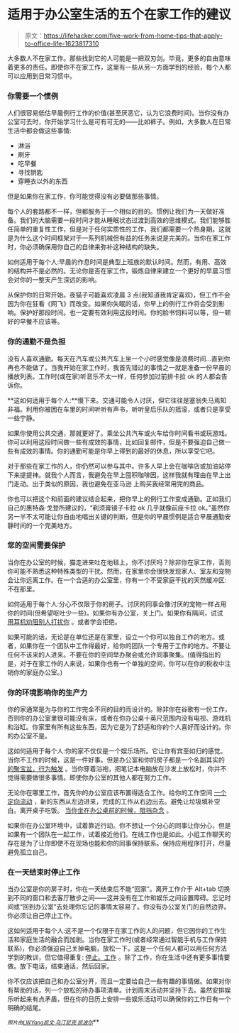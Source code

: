 # 适用于办公室生活的五个在家工作的建议

> 原文：<https://lifehacker.com/five-work-from-home-tips-that-apply-to-office-life-1623817310>

大多数人不在家工作。那些找到它的人可能是一把双刃剑。毕竟，更多的自由意味着更多的责任。即使你不在家工作，这里有一些从另一方面学到的经验，每个人都可以应用到日常习惯中。



### 你需要一个惯例

人们很容易低估早晨例行工作的价值(甚至厌恶它，认为它浪费时间)。当你没有办公室可去时，你开始学习什么是可有可无的——比如裤子。例如，大多数人在日常生活中都会做这些事情:

*   淋浴
*   刷牙
*   吃早餐
*   寻找钥匙
*   穿睡衣以外的东西

但是如果你在家工作，你可能觉得没有必要做那些事情。

每个人的套路都不一样，但都服务于一个相似的目的。惯例让我们为一天做好准备。我们的大脑需要一段时间才能从睡眠状态过渡到高效的思维模式。我们能够胜任简单的重复性工作，但是对于任何实质性的工作，我们都需要一个热身期。这就是为什么这个时间框架对于一系列机械但有益的任务来说是完美的。当你在家工作时，你必须确保用你自己的自律来弥补这种结构的缺失。

如何适用于每个人:早晨的作息时间是典型上班族的默认时间。然而，有用、高效的结构并不是必然的。无论你是否在家工作，锻炼自律来建立一个更好的早晨习惯会对你的一整天产生深远的影响。

从保护你的日常开始。夜猫子可能喜欢凌晨 3 点(我知道我肯定喜欢)，但工作不会因为你在狂看《网飞》而改变。如果你失眠的话，你早上的例行工作将会受到影响。保护好那段时间。也一定要有效利用这段时间。你的脸书饲料可以等，但一顿好的早餐不应该等。

### **你的通勤不是负担**

没有人喜欢通勤。每天在汽车或公共汽车上坐一个小时感觉像是浪费时间...直到你再也不能做了。当我开始在家工作时，我首先错过的事情之一就是准备一份早晨的播放列表。工作时(或在家)听音乐不太一样，任何参加过前排卡拉 ok 的人都会告诉你。

**这如何适用于每个人:**慢下来。交通可能令人讨厌，但它往往是塞翁失马焉知非福。利用你被困在车里的时间听听有声书，听听皇后乐队的摇滚，或者只是享受一些宁静。

如果你使用公共交通，那就更好了。乘坐公共汽车或火车给你时间看书或玩游戏。你可以利用这段时间做一些有成效的事情，比如回复邮件，但是不要强迫自己做一些有成效的事情。你的通勤可能是你早上得到的最好的休息，所以享受它吧。

对于那些在家工作的人，你仍然可以参与其中。许多人早上会在咖啡店或加油站停下来提提神。就我个人而言，我避免在早上囤积咖啡因，这样我就有理由在早上出门走动。出于类似的原因，我也避免在亚马逊 上购买我经常用完的商品。

你也可以把这个和前面的建议结合起来，把你早上的例行工作变成通勤。正如我们自己的惠特森·戈登所建议的，“剃须膏镜子卡拉 ok 几乎就像前座卡拉 ok。”虽然你另一半不太可能让你自由地唱出关键的判断，但是你的早晨惯例是适合早晨通勤安静时间的一个完美地方。

### **您的空间需要保护**

当你在办公室的时候，猫走进来吐在地毯上，你不讨厌吗？除非你在家工作，否则你可能不熟悉这种特殊类型的干扰。然而，在家里你会很快发现家人、室友和宠物会让你远离工作。在一个合适的办公室里，你有一个不受家庭干扰的天然缓冲区:不在那里。

如何适用于每个人:分心不仅限于你的房子。讨厌的同事会像讨厌的宠物一样占用你的时间(但希望呕吐少一些)。如果你有办公室，关上门。如果你有隔间，试试 [用耳机劝阻别人打扰你](https://lifehacker.com/use-unplugged-earphones-to-avoid-pesky-interruptions-5264969) 。或者学会拒绝。

如果可能的话，无论是在单位还是在家里，设立一个你可以独自工作的地方。或者，如果你在一个团队中工作得最好，给你的团队一个专用于工作的地方。不要让任何不该来的人进来。不要在你的空间举办聚会或允许同事聚集。(值得指出的是，对于在家工作的人来说，如果你也有一个单独的空间，你可以在你的税收中注销你的家庭办公室。)

### **你的环境影响你的生产力**

你的家通常是为与你的工作完全不同的目的而设计的。除非你在谷歌有一份工作，否则你的办公室里很可能没有床，或者在你办公桌十英尺范围内没有电视、游戏机和浴缸。你家里有所有这些东西，因为它是为了舒适和你的个人喜好而设计的。你的办公室不是。

这如何适用于每个人:你的家不仅仅是一个娱乐场所。它让你有宾至如归的感觉。当你不工作的时候，这是一件好事。但是办公室和你的房子都是一个名副其实的 [的聚宝盆，行为触发](https://lifehacker.com/uncover-and-manipulate-your-triggers-to-optimize-your-w-5909198) 。当你穿着浴袍，把笔记本电脑放在沙发上放松时，你并不觉得需要做很多事情。即使你办公室的其他人都在努力工作。

无论你在哪里工作，首先你的办公室应该布置得适合工作。给你的工作空间 [一个定向流动](https://lifehacker.com/the-best-way-to-set-up-and-organize-your-desk-5945259) ，新的东西从左边进来，完成的工作从右边出去。避免让垃圾填补空白。离开桌子吃饭。 [当你坐在办公桌前的时候，阻挡杂念](http://lifehacker.com/how-can-i-steer-clear-of-distractions-and-focus-while-i-5894460) 。

如果你在办公室环境中，试着靠近行动。你不想让一个分心的同事让你分心，但是如果有一个团队在一起工作，试着接近他们。在线工作也是如此。小组工作聊天的存在是为了让你即使不在现场也能和你的同事保持联系。保持应用程序打开，尽量避免孤立自己。

### **在一天结束时停止工作**

当办公室是你的房子时，你在一天结束后不能“回家”。离开工作介于 Alt+tab 切换到不同的窗口和去客厅散步之间——这并没有在工作和娱乐之间设置障碍。忘记时间或“回到办公室”去处理你忘记的事情太容易了。你没有办公室关门的自然边界。你必须让自己停止工作。

这如何适用于每个人:这不是一个仅限于在家工作的人的问题，但它因你的工作生活和家庭生活的融合而加剧。当你在家工作时(或者经常通过智能手机与工作保持联系)，你必须强迫自己关掉电脑，放松一下。这是一个任何人都可以用任何方法学到的教训，但它值得重复: [停止。工作](https://lifehacker.com/go-the-f-k-home-5897637) 。除了工作，你在生活中还有更多事情要做。放下电话，结束通话，然后回家。

你不仅应该把自己和办公室分开，而且一定要给自己一些有趣的事情做。如果对你有帮助的话，列一个放松的待办事项清单。计划周末活动并坚持下去。虽然安排娱乐听起来有点矛盾，但在你的日历上安排一些娱乐活动可以确保你的工作日有一个明确的结尾。

<small>*照片由*</small>[<small>*LWYang*</small>](http://www.flickr.com/photos/lwy/2476599931)<small></small>*[<small>*凯文·乌汀*</small>](http://www.flickr.com/photos/tallkev/288535489)<small></small>*[<small>*尼克·凯波尔*</small>](http://www.flickr.com/photos/nkeppol/5824776984)<small></small>**